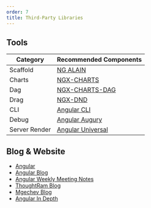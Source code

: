 ```yaml
---
order: 7
title: Third-Party Libraries
---
```


## Tools

Category | Recommended Components
---------|-----------------------
Scaffold  |[NG ALAIN](http://ng-alain.com/)
Charts |[NGX-CHARTS](https://swimlane.github.io/ngx-charts/)
Dag |[NGX-CHARTS-DAG](https://swimlane.github.io/ngx-graph/)
Drag |[NGX-DND](https://swimlane.github.io/ngx-dnd/)
CLI |[Angular CLI](https://cli.angular.io/)
Debug |[Angular Augury](https://augury.angular.io/)
Server Render |[Angular Universal](https://universal.angular.io/)


## Blog & Website

- [Angular](https://angular.io/)
- [Angular Blog](https://blog.angular.io/)
- [Angular Weekly Meeting Notes](http://g.co/ng/weekly-notes)
- [ThoughtRam Blog](https://blog.thoughtram.io/)
- [Mgechev Blog](http://blog.mgechev.com/)
- [Angular In Depth](https://blog.angularindepth.com/)